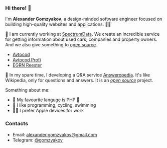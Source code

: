 ### Hi there! 👋

I'm **Alexander Gomzyakov**, <nobr>a design-minded</nobr> software engineer focused on building high-quality websites and applications. :technologist:

:oncoming_taxi: I am currently working at [SpectrumData](https://spectrumdata.ru). We create an incredible service for getting information about used cars, companies and property owners. And we also give something to [open source](https://github.com/avtocod).

- [Avtocod](https://avtocod.ru)
- [Avtocod Profi](https://profi.avtocod.ru)
- [EGRN Reester](https://egrnreester.ru)

🌱 In my spare time, I developing a Q&amp;A service [Answeropedia](https://answeropedia.org/en/). It's like Wikipedia, only for questions and answers. It is an [*open source*](https://github.com/answeropedia) project.

Something about me:

- 🎉 My favourite languge is PHP 🐘
- 🤟 I like programming, cycling, swimming
- 👨‍💻 I prefer Apple devices for work

### Contacts

- Email: alexander.gomzyakov@gmail.com
- Telegram: [@gomzyakov](https://telegram.me/gomzyakov)
